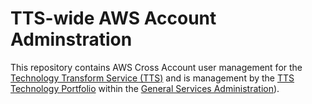 # TTS-wide AWS Account Adminstration

This repository contains AWS Cross Account user management for the [Technology Transform Service (TTS)](http://www.gsa.gov/portal/category/25729) and is management by the [TTS Technology Portfolio](https://handbook.18f.gov/tech-portfolio/) within the [General Services Administration](http://gsa.gov)).
